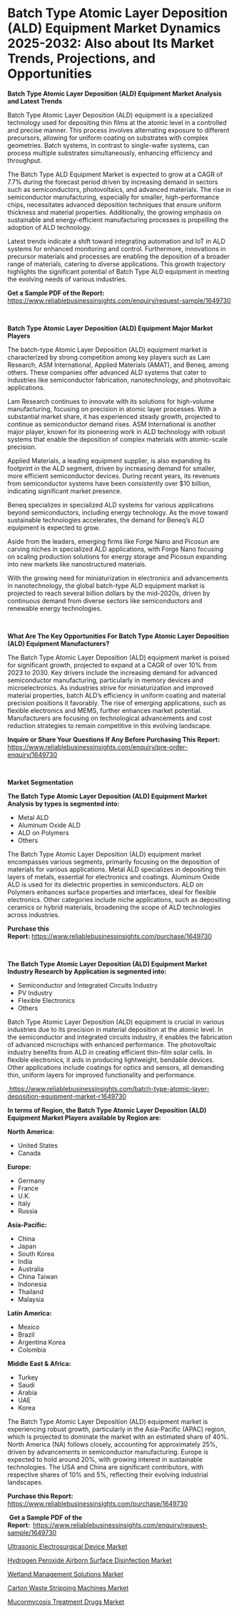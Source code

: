 <p><h1>Batch Type Atomic Layer Deposition (ALD) Equipment Market Dynamics 2025-2032: Also about Its Market Trends, Projections, and Opportunities</h1></p><p><strong>Batch Type Atomic Layer Deposition (ALD) Equipment Market Analysis and Latest Trends</strong></p>
<p><p>Batch Type Atomic Layer Deposition (ALD) equipment is a specialized technology used for depositing thin films at the atomic level in a controlled and precise manner. This process involves alternating exposure to different precursors, allowing for uniform coating on substrates with complex geometries. Batch systems, in contrast to single-wafer systems, can process multiple substrates simultaneously, enhancing efficiency and throughput.</p><p>The Batch Type ALD Equipment Market is expected to grow at a CAGR of 7.7% during the forecast period driven by increasing demand in sectors such as semiconductors, photovoltaics, and advanced materials. The rise in semiconductor manufacturing, especially for smaller, high-performance chips, necessitates advanced deposition techniques that ensure uniform thickness and material properties. Additionally, the growing emphasis on sustainable and energy-efficient manufacturing processes is propelling the adoption of ALD technology.</p><p>Latest trends indicate a shift toward integrating automation and IoT in ALD systems for enhanced monitoring and control. Furthermore, innovations in precursor materials and processes are enabling the deposition of a broader range of materials, catering to diverse applications. This growth trajectory highlights the significant potential of Batch Type ALD equipment in meeting the evolving needs of various industries.</p></p>
<p><strong>Get a Sample PDF of the Report:&nbsp;</strong> <a href="https://www.reliablebusinessinsights.com/enquiry/request-sample/1649730?utm_campaign=97&utm_medium=2&utm_source=Github&utm_content=ia&utm_term=26032025&utm_id=batch-type-atomic-layer-deposition-ald-equipment">https://www.reliablebusinessinsights.com/enquiry/request-sample/1649730</a></p>
<p>&nbsp;</p>
<p><strong>Batch Type Atomic Layer Deposition (ALD) Equipment Major Market Players</strong></p>
<p><p>The batch-type Atomic Layer Deposition (ALD) equipment market is characterized by strong competition among key players such as Lam Research, ASM International, Applied Materials (AMAT), and Beneq, among others. These companies offer advanced ALD systems that cater to industries like semiconductor fabrication, nanotechnology, and photovoltaic applications.</p><p>Lam Research continues to innovate with its solutions for high-volume manufacturing, focusing on precision in atomic layer processes. With a substantial market share, it has experienced steady growth, projected to continue as semiconductor demand rises. ASM International is another major player, known for its pioneering work in ALD technology with robust systems that enable the deposition of complex materials with atomic-scale precision.</p><p>Applied Materials, a leading equipment supplier, is also expanding its footprint in the ALD segment, driven by increasing demand for smaller, more efficient semiconductor devices. During recent years, its revenues from semiconductor systems have been consistently over $10 billion, indicating significant market presence.</p><p>Beneq specializes in specialized ALD systems for various applications beyond semiconductors, including energy technology. As the move toward sustainable technologies accelerates, the demand for Beneq’s ALD equipment is expected to grow.</p><p>Aside from the leaders, emerging firms like Forge Nano and Picosun are carving niches in specialized ALD applications, with Forge Nano focusing on scaling production solutions for energy storage and Picosun expanding into new markets like nanostructured materials.</p><p>With the growing need for miniaturization in electronics and advancements in nanotechnology, the global batch-type ALD equipment market is projected to reach several billion dollars by the mid-2020s, driven by continuous demand from diverse sectors like semiconductors and renewable energy technologies.</p></p>
<p>&nbsp;</p>
<p><strong>What Are The Key Opportunities For Batch Type Atomic Layer Deposition (ALD) Equipment Manufacturers?</strong></p>
<p><p>The Batch Type Atomic Layer Deposition (ALD) equipment market is poised for significant growth, projected to expand at a CAGR of over 10% from 2023 to 2030. Key drivers include the increasing demand for advanced semiconductor manufacturing, particularly in memory devices and microelectronics. As industries strive for miniaturization and improved material properties, batch ALD’s efficiency in uniform coating and material precision positions it favorably. The rise of emerging applications, such as flexible electronics and MEMS, further enhances market potential. Manufacturers are focusing on technological advancements and cost reduction strategies to remain competitive in this evolving landscape.</p></p>
<p><strong>Inquire or Share Your Questions If Any Before Purchasing This Report:</strong> <a href="https://www.reliablebusinessinsights.com/enquiry/pre-order-enquiry/1649730?utm_campaign=97&utm_medium=2&utm_source=Github&utm_content=ia&utm_term=26032025&utm_id=batch-type-atomic-layer-deposition-ald-equipment">https://www.reliablebusinessinsights.com/enquiry/pre-order-enquiry/1649730</a></p>
<p>&nbsp;</p>
<p><strong>Market Segmentation</strong></p>
<p><strong>The Batch Type Atomic Layer Deposition (ALD) Equipment Market Analysis by types is segmented into:</strong></p>
<p><ul><li>Metal ALD</li><li>Aluminum Oxide ALD</li><li>ALD on Polymers</li><li>Others</li></ul></p>
<p><p>The Batch Type Atomic Layer Deposition (ALD) equipment market encompasses various segments, primarily focusing on the deposition of materials for various applications. Metal ALD specializes in depositing thin layers of metals, essential for electronics and coatings. Aluminum Oxide ALD is used for its dielectric properties in semiconductors. ALD on Polymers enhances surface properties and interfaces, ideal for flexible electronics. Other categories include niche applications, such as depositing ceramics or hybrid materials, broadening the scope of ALD technologies across industries.</p></p>
<p><strong>Purchase this Report:&nbsp;</strong><a href="https://www.reliablebusinessinsights.com/purchase/1649730?utm_campaign=97&utm_medium=2&utm_source=Github&utm_content=ia&utm_term=26032025&utm_id=batch-type-atomic-layer-deposition-ald-equipment">https://www.reliablebusinessinsights.com/purchase/1649730</a></p>
<p>&nbsp;</p>
<p><strong>The Batch Type Atomic Layer Deposition (ALD) Equipment Market Industry Research by Application is segmented into:</strong></p>
<p><ul><li>Semiconductor and Integrated Circuits Industry</li><li>PV Industry</li><li>Flexible Electronics</li><li>Others</li></ul></p>
<p><p>Batch Type Atomic Layer Deposition (ALD) equipment is crucial in various industries due to its precision in material deposition at the atomic level. In the semiconductor and integrated circuits industry, it enables the fabrication of advanced microchips with enhanced performance. The photovoltaic industry benefits from ALD in creating efficient thin-film solar cells. In flexible electronics, it aids in producing lightweight, bendable devices. Other applications include coatings for optics and sensors, all demanding thin, uniform layers for improved functionality and performance.</p></p>
<p><a href="https://www.reliablebusinessinsights.com/batch-type-atomic-layer-deposition-equipment-market-r1649730?utm_campaign=97&utm_medium=2&utm_source=Github&utm_content=ia&utm_term=26032025&utm_id=batch-type-atomic-layer-deposition-ald-equipment">&nbsp;https://www.reliablebusinessinsights.com/batch-type-atomic-layer-deposition-equipment-market-r1649730</a></p>
<p><strong>In terms of Region, the Batch Type Atomic Layer Deposition (ALD) Equipment Market Players available by Region are:</strong></p>
<p>
    <p> <strong> North America: </strong>
        <ul>
            <li>United States</li>
            <li>Canada</li>
        </ul>
        </p> 
    <p> <strong> Europe: </strong>
        <ul>
            <li>Germany</li>
            <li>France</li>
            <li>U.K.</li>
            <li>Italy</li>
            <li>Russia</li>
        </ul>
        </p> 
    <p> <strong> Asia-Pacific: </strong>
        <ul>
            <li>China</li>
            <li>Japan</li>
            <li>South Korea</li>
            <li>India</li>
            <li>Australia</li>
            <li>China Taiwan</li>
            <li>Indonesia</li>
            <li>Thailand</li>
            <li>Malaysia</li>
        </ul>
        </p> 
    <p> <strong> Latin America: </strong>
        <ul>
            <li>Mexico</li>
            <li>Brazil</li>
            <li>Argentina Korea</li>
            <li>Colombia</li>
        </ul>
        </p> 
    <p> <strong> Middle East & Africa: </strong>
        <ul>
            <li>Turkey</li>
            <li>Saudi</li>
            <li>Arabia</li>
            <li>UAE</li>
            <li>Korea</li>
        </ul>
    </p>
    </p>
<p><p>The Batch Type Atomic Layer Deposition (ALD) equipment market is experiencing robust growth, particularly in the Asia-Pacific (APAC) region, which is projected to dominate the market with an estimated share of 40%. North America (NA) follows closely, accounting for approximately 25%, driven by advancements in semiconductor manufacturing. Europe is expected to hold around 20%, with growing interest in sustainable technologies. The USA and China are significant contributors, with respective shares of 10% and 5%, reflecting their evolving industrial landscapes.</p></p>
<p><strong>Purchase this Report: </strong><a href="https://www.reliablebusinessinsights.com/purchase/1649730?utm_campaign=97&utm_medium=2&utm_source=Github&utm_content=ia&utm_term=26032025&utm_id=batch-type-atomic-layer-deposition-ald-equipment">https://www.reliablebusinessinsights.com/purchase/1649730</a></p>
<p>&nbsp;<strong>Get a Sample PDF of the Report:&nbsp;&nbsp;</strong><a href="https://www.reliablebusinessinsights.com/enquiry/request-sample/1649730?utm_campaign=97&utm_medium=2&utm_source=Github&utm_content=ia&utm_term=26032025&utm_id=batch-type-atomic-layer-deposition-ald-equipment">https://www.reliablebusinessinsights.com/enquiry/request-sample/1649730</a></p>
<p><strong></strong></p>
<p><p><a href="https://github.com/eimutelufta/Market-Research-Report-List-1/blob/main/ultrasonic-electrosurgical-device-market.md?utm_campaign=97&utm_medium=2&utm_source=Github&utm_content=ia&utm_term=26032025&utm_id=batch-type-atomic-layer-deposition-ald-equipment">Ultrasonic Electrosurgical Device Market</a></p><p><a href="https://github.com/bartzthateis/Market-Research-Report-List-1/blob/main/hydrogen-peroxide-airborn-surface-disinfection-market.md?utm_campaign=97&utm_medium=2&utm_source=Github&utm_content=ia&utm_term=26032025&utm_id=batch-type-atomic-layer-deposition-ald-equipment">Hydrogen Peroxide Airborn Surface Disinfection Market</a></p><p><a href="https://github.com/danitkeavyx7/Market-Research-Report-List-1/blob/main/wetland-management-solutions-market.md?utm_campaign=97&utm_medium=2&utm_source=Github&utm_content=ia&utm_term=26032025&utm_id=batch-type-atomic-layer-deposition-ald-equipment">Wetland Management Solutions Market</a></p><p><a href="https://github.com/moorsdorak31/Market-Research-Report-List-1/blob/main/carton-waste-stripping-machines-market.md?utm_campaign=97&utm_medium=2&utm_source=Github&utm_content=ia&utm_term=26032025&utm_id=batch-type-atomic-layer-deposition-ald-equipment">Carton Waste Stripping Machines Market</a></p><p><a href="https://github.com/vespigeakexc/Market-Research-Report-List-1/blob/main/mucormycosis-treatment-drugs-market.md?utm_campaign=97&utm_medium=2&utm_source=Github&utm_content=ia&utm_term=26032025&utm_id=batch-type-atomic-layer-deposition-ald-equipment">Mucormycosis Treatment Drugs Market</a></p></p>